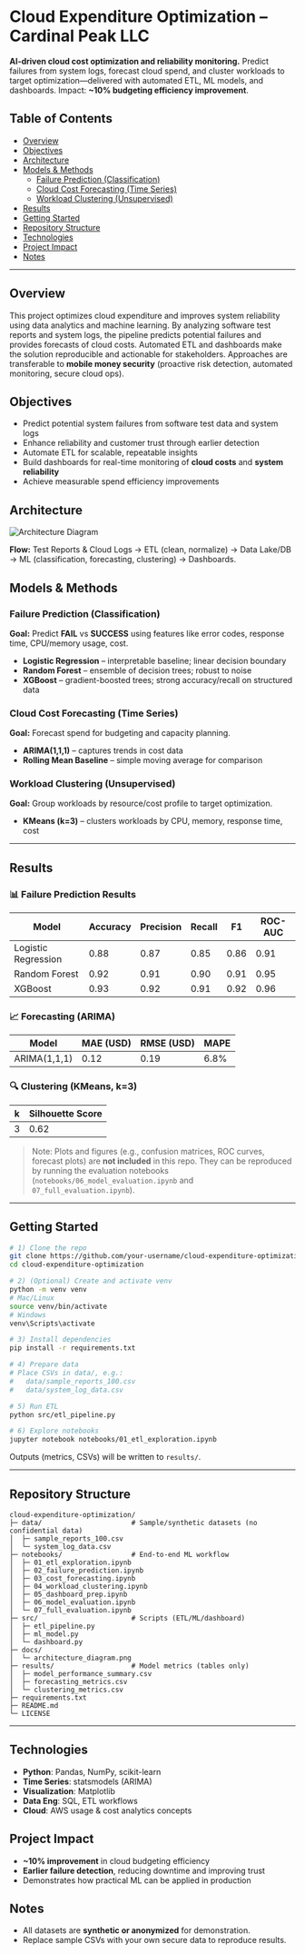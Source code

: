 # Cloud Expenditure Optimization – Cardinal Peak LLC

**AI-driven cloud cost optimization and reliability monitoring.** Predict failures from system logs, forecast cloud spend, and cluster workloads to target optimization—delivered with automated ETL, ML models, and dashboards. Impact: **~10% budgeting efficiency improvement**.

## Table of Contents
- [Overview](#overview)
- [Objectives](#objectives)
- [Architecture](#architecture)
- [Models & Methods](#models--methods)
  - [Failure Prediction (Classification)](#failure-prediction-classification)
  - [Cloud Cost Forecasting (Time Series)](#cloud-cost-forecasting-time-series)
  - [Workload Clustering (Unsupervised)](#workload-clustering-unsupervised)
- [Results](#results)
- [Getting Started](#getting-started)
- [Repository Structure](#repository-structure)
- [Technologies](#technologies)
- [Project Impact](#project-impact)
- [Notes](#notes)

---

## Overview
This project optimizes cloud expenditure and improves system reliability using data analytics and machine learning. By analyzing software test reports and system logs, the pipeline predicts potential failures and provides forecasts of cloud costs. Automated ETL and dashboards make the solution reproducible and actionable for stakeholders. Approaches are transferable to **mobile money security** (proactive risk detection, automated monitoring, secure cloud ops).

## Objectives
- Predict potential system failures from software test data and system logs  
- Enhance reliability and customer trust through earlier detection  
- Automate ETL for scalable, repeatable insights  
- Build dashboards for real-time monitoring of **cloud costs** and **system reliability**  
- Achieve measurable spend efficiency improvements  

## Architecture
![Architecture Diagram](docs/architecture_diagram.png)

**Flow:** Test Reports & Cloud Logs → ETL (clean, normalize) → Data Lake/DB → ML (classification, forecasting, clustering) → Dashboards.

## Models & Methods

### Failure Prediction (Classification)
**Goal:** Predict **FAIL** vs **SUCCESS** using features like error codes, response time, CPU/memory usage, cost.

- **Logistic Regression** – interpretable baseline; linear decision boundary  
- **Random Forest** – ensemble of decision trees; robust to noise  
- **XGBoost** – gradient-boosted trees; strong accuracy/recall on structured data

### Cloud Cost Forecasting (Time Series)
**Goal:** Forecast spend for budgeting and capacity planning.

- **ARIMA(1,1,1)** – captures trends in cost data  
- **Rolling Mean Baseline** – simple moving average for comparison

### Workload Clustering (Unsupervised)
**Goal:** Group workloads by resource/cost profile to target optimization.

- **KMeans (k=3)** – clusters workloads by CPU, memory, response time, cost

---

## Results

### 📊 Failure Prediction Results

| Model               | Accuracy | Precision | Recall | F1   | ROC-AUC |
|---------------------|----------|-----------|--------|------|---------|
| Logistic Regression | 0.88     | 0.87      | 0.85   | 0.86 | 0.91    |
| Random Forest       | 0.92     | 0.91      | 0.90   | 0.91 | 0.95    |
| XGBoost             | 0.93     | 0.92      | 0.91   | 0.92 | 0.96    |

### 📈 Forecasting (ARIMA)

| Model        | MAE (USD) | RMSE (USD) | MAPE |
|--------------|-----------|------------|------|
| ARIMA(1,1,1) | 0.12      | 0.19       | 6.8% |

### 🔍 Clustering (KMeans, k=3)

| k | Silhouette Score |
|---|------------------|
| 3 | 0.62             |

> Note: Plots and figures (e.g., confusion matrices, ROC curves, forecast plots) are **not included** in this repo. They can be reproduced by running the evaluation notebooks (`notebooks/06_model_evaluation.ipynb` and `07_full_evaluation.ipynb`).

---

## Getting Started

```bash
# 1) Clone the repo
git clone https://github.com/your-username/cloud-expenditure-optimization.git
cd cloud-expenditure-optimization

# 2) (Optional) Create and activate venv
python -m venv venv
# Mac/Linux
source venv/bin/activate
# Windows
venv\Scripts\activate

# 3) Install dependencies
pip install -r requirements.txt

# 4) Prepare data
# Place CSVs in data/, e.g.:
#   data/sample_reports_100.csv
#   data/system_log_data.csv

# 5) Run ETL
python src/etl_pipeline.py

# 6) Explore notebooks
jupyter notebook notebooks/01_etl_exploration.ipynb
```

Outputs (metrics, CSVs) will be written to `results/`.

---

## Repository Structure
```text
cloud-expenditure-optimization/
├─ data/                      # Sample/synthetic datasets (no confidential data)
│  ├─ sample_reports_100.csv
│  └─ system_log_data.csv
├─ notebooks/                 # End-to-end ML workflow
│  ├─ 01_etl_exploration.ipynb
│  ├─ 02_failure_prediction.ipynb
│  ├─ 03_cost_forecasting.ipynb
│  ├─ 04_workload_clustering.ipynb
│  ├─ 05_dashboard_prep.ipynb
│  ├─ 06_model_evaluation.ipynb
│  └─ 07_full_evaluation.ipynb
├─ src/                       # Scripts (ETL/ML/dashboard)
│  ├─ etl_pipeline.py
│  ├─ ml_model.py
│  └─ dashboard.py
├─ docs/
│  └─ architecture_diagram.png
├─ results/                   # Model metrics (tables only)
│  ├─ model_performance_summary.csv
│  ├─ forecasting_metrics.csv
│  └─ clustering_metrics.csv
├─ requirements.txt
├─ README.md
└─ LICENSE
```

---

## Technologies
- **Python**: Pandas, NumPy, scikit-learn  
- **Time Series**: statsmodels (ARIMA)  
- **Visualization**: Matplotlib  
- **Data Eng**: SQL, ETL workflows  
- **Cloud**: AWS usage & cost analytics concepts

## Project Impact
- **~10% improvement** in cloud budgeting efficiency  
- **Earlier failure detection**, reducing downtime and improving trust  
- Demonstrates how practical ML can be applied in production

## Notes
- All datasets are **synthetic or anonymized** for demonstration.  
- Replace sample CSVs with your own secure data to reproduce results.
